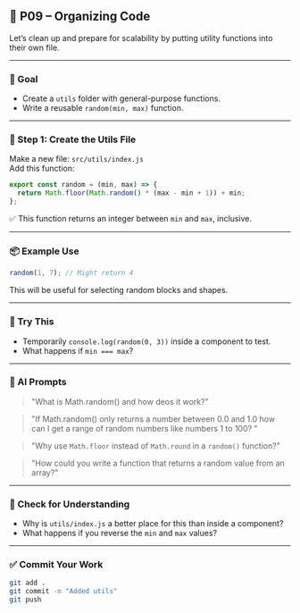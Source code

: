 ## 🧹 P09 – Organizing Code

Let’s clean up and prepare for scalability by putting utility functions into their own file.

---

### 🎯 Goal

- Create a `utils` folder with general-purpose functions.
- Write a reusable `random(min, max)` function.

---

### 🧩 Step 1: Create the Utils File

Make a new file: `src/utils/index.js`  
Add this function:

```js
export const random = (min, max) => {
  return Math.floor(Math.random() * (max - min + 1)) + min;
};
```

✅ This function returns an integer between `min` and `max`, inclusive.

---

### 📦 Example Use

```js
random(1, 7); // Might return 4
```

This will be useful for selecting random blocks and shapes.

---

### 💬 Try This

- Temporarily `console.log(random(0, 3))` inside a component to test.
- What happens if `min === max`?

---

### 🤖 AI Prompts

> "What is Math.random() and how deos it work?"

> "If Math.random() only returns a number between 0.0 and 1.0 how can I get a range of random numbers like numbers 1 to 100? "

> "Why use `Math.floor` instead of `Math.round` in a `random()` function?"

> "How could you write a function that returns a random value from an array?"

---

### 🧠 Check for Understanding

- Why is `utils/index.js` a better place for this than inside a component?
- What happens if you reverse the `min` and `max` values?

---

### ✅ Commit Your Work

```bash
git add .
git commit -m "Added utils"
git push
```
